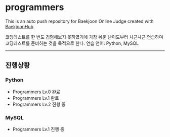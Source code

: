 # programmers
This is an auto push repository for Baekjoon Online Judge created with [BaekjoonHub](https://github.com/BaekjoonHub/BaekjoonHub).

코딩테스트를 한 번도 경험해보지 못하였기에 가장 쉬운 난이도부터 차근차근 연습하며 코딩테스트를 준비하는 것을 목적으로 한다.
연습 언어: Python, MySQL

---
## 진행상황
### Python
- Programmers Lv.0 완료
- Programmers Lv.1 완료 
- Programmers Lv.2 진행 중

### MySQL
- Programmers Lv.1 진행 중
